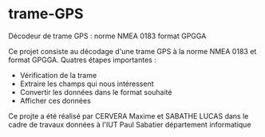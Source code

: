 # trame-GPS
Décodeur de trame GPS : norme NMEA 0183 format GPGGA

Ce projet consiste au décodage d'une trame GPS à la norme NMEA 0183 et format GPGGA.
Quatres étapes importantes :
* Vérification de la trame
* Extraire les champs qui nous intéressent
* Convertir les données dans le format souhaité
* Afficher ces données

Ce projte a été réalisé par CERVERA Maxime et SABATHE LUCAS dans le cadre de travaux données à l'IUT Paul Sabatier département informatique
